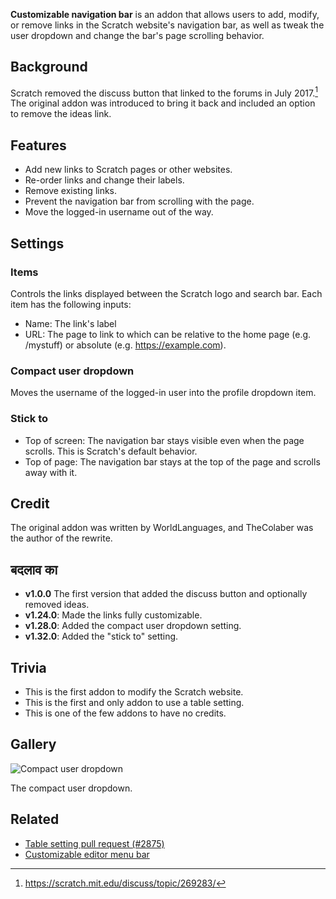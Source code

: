 ---
---

**Customizable navigation bar** is an addon that allows users to add, modify, or remove links in the Scratch website's navigation bar, as well as tweak the user dropdown and change the bar's page scrolling behavior.

## Background

Scratch removed the discuss button that linked to the forums in July 2017.[^1] The original addon was introduced to bring it back and included an option to remove the ideas link.

## Features

- Add new links to Scratch pages or other websites.
- Re-order links and change their labels.
- Remove existing links.
- Prevent the navigation bar from scrolling with the page.
- Move the logged-in username out of the way.

## Settings

### Items

Controls the links displayed between the Scratch logo and search bar. Each item has the following inputs:

- Name: The link's label
- URL: The page to link to which can be relative to the home page (e.g. /mystuff) or absolute (e.g. https://example.com).

### Compact user dropdown

Moves the username of the logged-in user into the profile dropdown item.

### Stick to

- Top of screen: The navigation bar stays visible even when the page scrolls. This is Scratch's default behavior.
- Top of page: The navigation bar stays at the top of the page and scrolls away with it.

## Credit

The original addon was written by WorldLanguages, and TheColaber was the author of the rewrite.

## बदलाव का

- **v1.0.0** The first version that added the discuss button and optionally removed ideas.
- **v1.24.0**: Made the links fully customizable.
- **v1.28.0**: Added the compact user dropdown setting.
- **v1.32.0**: Added the "stick to" setting.

## Trivia

- This is the first addon to modify the Scratch website.
- This is the first and only addon to use a table setting.
- This is one of the few addons to have no credits.

## Gallery

![Compact user dropdown](/assets/img/addons/docs/compact-nav-dropdown.png)

The compact user dropdown.

## Related

- [Table setting pull request (#2875)](https://github.com/ScratchAddons/ScratchAddons/pull/2875)
- [Customizable editor menu bar](https://scratch.mit.edu/scratch-addons-extension/settings#addon-custom-menu-bar)

[^1]: https://scratch.mit.edu/discuss/topic/269283/
